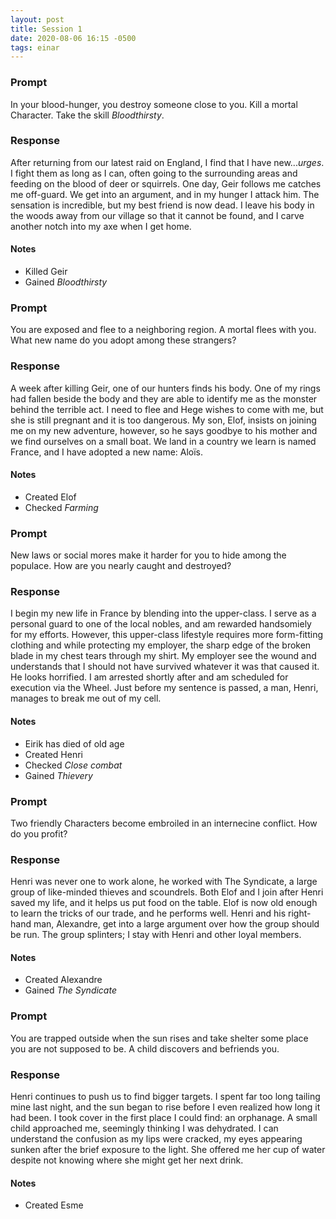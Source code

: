 ```yaml
---
layout: post
title: Session 1
date: 2020-08-06 16:15 -0500
tags: einar
---
```


### Prompt
In your blood-hunger, you destroy someone close to you. Kill a mortal Character. Take the skill _Bloodthirsty_.

### Response
After returning from our latest raid on England, I find that I have new..._urges_. I fight them as long as I can, often going to the surrounding areas and feeding on the blood of deer or squirrels. One day, Geir follows me catches me off-guard. We get into an argument, and in my hunger I attack him. The sensation is incredible, but my best friend is now dead. I leave his body in the woods away from our village so that it cannot be found, and I carve another notch into my axe when I get home.

#### Notes
- Killed Geir
- Gained _Bloodthirsty_


### Prompt
You are exposed and flee to a neighboring region. A mortal flees with you. What new name do you adopt among these strangers?

### Response
A week after killing Geir, one of our hunters finds his body. One of my rings had fallen beside the body and they are able to identify me as the monster behind the terrible act. I need to flee and Hege wishes to come with me, but she is still pregnant and it is too dangerous. My son, Elof, insists on joining me on my new adventure, however, so he says goodbye to his mother and we find ourselves on a small boat. We land in a country we learn is named France, and I have adopted a new name: Aloïs.

#### Notes
- Created Elof
- Checked _Farming_


### Prompt
New laws or social mores make it harder for you to hide among the populace. How are you nearly caught and destroyed?

### Response
I begin my new life in France by blending into the upper-class. I serve as a personal guard to one of the local nobles, and am rewarded handsomiely for my efforts. However, this upper-class lifestyle requires more form-fitting clothing and while protecting my employer, the sharp edge of the broken blade in my chest tears through my shirt. My employer see the wound and understands that I should not have survived whatever it was that caused it. He looks horrified. I am arrested shortly after and am scheduled for execution via the Wheel. Just before my sentence is passed, a man, Henri, manages to break me out of my cell.

#### Notes
- Eirik has died of old age
- Created Henri
- Checked _Close combat_
- Gained _Thievery_


### Prompt
Two friendly Characters become embroiled in an internecine conflict. How do you profit?

### Response
Henri was never one to work alone, he worked with The Syndicate, a large group of like-minded thieves and scoundrels.  Both Elof and I join after Henri saved my life, and it helps us put food on the table. Elof is now old enough to learn the tricks of our trade, and he performs well. Henri and his right-hand man, Alexandre, get into a large argument over how the group should be run. The group splinters; I stay with Henri and other loyal members.

#### Notes
- Created Alexandre
- Gained _The Syndicate_


### Prompt
You are trapped outside when the sun rises and take shelter some place you are not supposed to be. A child discovers and befriends you.

### Response
Henri continues to push us to find bigger targets. I spent far too long tailing mine last night, and the sun began to rise before I even realized how long it had been. I took cover in the first place I could find: an orphanage. A small child approached me, seemingly thinking I was dehydrated. I can understand the confusion as my lips were cracked, my eyes appearing sunken after the brief exposure to the light. She offered me her cup of water despite not knowing where she might get her next drink.

#### Notes
- Created Esme

